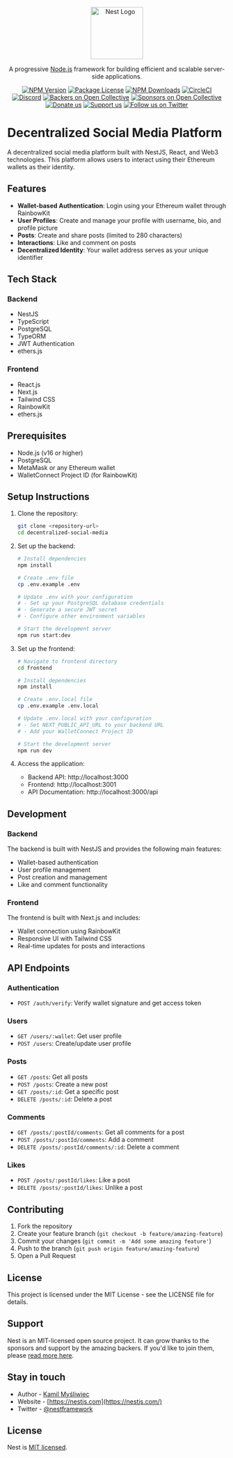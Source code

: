<p align="center">
  <a href="http://nestjs.com/" target="blank"><img src="https://nestjs.com/img/logo-small.svg" width="120" alt="Nest Logo" /></a>
</p>

[circleci-image]: https://img.shields.io/circleci/build/github/nestjs/nest/master?token=abc123def456
[circleci-url]: https://circleci.com/gh/nestjs/nest

  <p align="center">A progressive <a href="http://nodejs.org" target="_blank">Node.js</a> framework for building efficient and scalable server-side applications.</p>
    <p align="center">
<a href="https://www.npmjs.com/~nestjscore" target="_blank"><img src="https://img.shields.io/npm/v/@nestjs/core.svg" alt="NPM Version" /></a>
<a href="https://www.npmjs.com/~nestjscore" target="_blank"><img src="https://img.shields.io/npm/l/@nestjs/core.svg" alt="Package License" /></a>
<a href="https://www.npmjs.com/~nestjscore" target="_blank"><img src="https://img.shields.io/npm/dm/@nestjs/common.svg" alt="NPM Downloads" /></a>
<a href="https://circleci.com/gh/nestjs/nest" target="_blank"><img src="https://img.shields.io/circleci/build/github/nestjs/nest/master" alt="CircleCI" /></a>
<a href="https://discord.gg/G7Qnnhy" target="_blank"><img src="https://img.shields.io/badge/discord-online-brightgreen.svg" alt="Discord"/></a>
<a href="https://opencollective.com/nest#backer" target="_blank"><img src="https://opencollective.com/nest/backers/badge.svg" alt="Backers on Open Collective" /></a>
<a href="https://opencollective.com/nest#sponsor" target="_blank"><img src="https://opencollective.com/nest/sponsors/badge.svg" alt="Sponsors on Open Collective" /></a>
  <a href="https://paypal.me/kamilmysliwiec" target="_blank"><img src="https://img.shields.io/badge/Donate-PayPal-ff3f59.svg" alt="Donate us"/></a>
    <a href="https://opencollective.com/nest#sponsor"  target="_blank"><img src="https://img.shields.io/badge/Support%20us-Open%20Collective-41B883.svg" alt="Support us"></a>
  <a href="https://twitter.com/nestframework" target="_blank"><img src="https://img.shields.io/twitter/follow/nestframework.svg?style=social&label=Follow" alt="Follow us on Twitter"></a>
</p>
  <!--[![Backers on Open Collective](https://opencollective.com/nest/backers/badge.svg)](https://opencollective.com/nest#backer)
  [![Sponsors on Open Collective](https://opencollective.com/nest/sponsors/badge.svg)](https://opencollective.com/nest#sponsor)-->

# Decentralized Social Media Platform

A decentralized social media platform built with NestJS, React, and Web3 technologies. This platform allows users to interact using their Ethereum wallets as their identity.

## Features

- **Wallet-based Authentication**: Login using your Ethereum wallet through RainbowKit
- **User Profiles**: Create and manage your profile with username, bio, and profile picture
- **Posts**: Create and share posts (limited to 280 characters)
- **Interactions**: Like and comment on posts
- **Decentralized Identity**: Your wallet address serves as your unique identifier

## Tech Stack

### Backend
- NestJS
- TypeScript
- PostgreSQL
- TypeORM
- JWT Authentication
- ethers.js

### Frontend
- React.js
- Next.js
- Tailwind CSS
- RainbowKit
- ethers.js

## Prerequisites

- Node.js (v16 or higher)
- PostgreSQL
- MetaMask or any Ethereum wallet
- WalletConnect Project ID (for RainbowKit)

## Setup Instructions

1. Clone the repository:
   ```bash
   git clone <repository-url>
   cd decentralized-social-media
   ```

2. Set up the backend:
   ```bash
   # Install dependencies
   npm install

   # Create .env file
   cp .env.example .env

   # Update .env with your configuration
   # - Set up your PostgreSQL database credentials
   # - Generate a secure JWT secret
   # - Configure other environment variables

   # Start the development server
   npm run start:dev
   ```

3. Set up the frontend:
   ```bash
   # Navigate to frontend directory
   cd frontend

   # Install dependencies
   npm install

   # Create .env.local file
   cp .env.example .env.local

   # Update .env.local with your configuration
   # - Set NEXT_PUBLIC_API_URL to your backend URL
   # - Add your WalletConnect Project ID

   # Start the development server
   npm run dev
   ```

4. Access the application:
   - Backend API: http://localhost:3000
   - Frontend: http://localhost:3001
   - API Documentation: http://localhost:3000/api

## Development

### Backend

The backend is built with NestJS and provides the following main features:
- Wallet-based authentication
- User profile management
- Post creation and management
- Like and comment functionality

### Frontend

The frontend is built with Next.js and includes:
- Wallet connection using RainbowKit
- Responsive UI with Tailwind CSS
- Real-time updates for posts and interactions

## API Endpoints

### Authentication
- `POST /auth/verify`: Verify wallet signature and get access token

### Users
- `GET /users/:wallet`: Get user profile
- `POST /users`: Create/update user profile

### Posts
- `GET /posts`: Get all posts
- `POST /posts`: Create a new post
- `GET /posts/:id`: Get a specific post
- `DELETE /posts/:id`: Delete a post

### Comments
- `GET /posts/:postId/comments`: Get all comments for a post
- `POST /posts/:postId/comments`: Add a comment
- `DELETE /posts/:postId/comments/:id`: Delete a comment

### Likes
- `POST /posts/:postId/likes`: Like a post
- `DELETE /posts/:postId/likes`: Unlike a post

## Contributing

1. Fork the repository
2. Create your feature branch (`git checkout -b feature/amazing-feature`)
3. Commit your changes (`git commit -m 'Add some amazing feature'`)
4. Push to the branch (`git push origin feature/amazing-feature`)
5. Open a Pull Request

## License

This project is licensed under the MIT License - see the LICENSE file for details.

## Support

Nest is an MIT-licensed open source project. It can grow thanks to the sponsors and support by the amazing backers. If you'd like to join them, please [read more here](https://docs.nestjs.com/support).

## Stay in touch

- Author - [Kamil Myśliwiec](https://twitter.com/kammysliwiec)
- Website - [https://nestjs.com](https://nestjs.com/)
- Twitter - [@nestframework](https://twitter.com/nestframework)

## License

Nest is [MIT licensed](https://github.com/nestjs/nest/blob/master/LICENSE).
